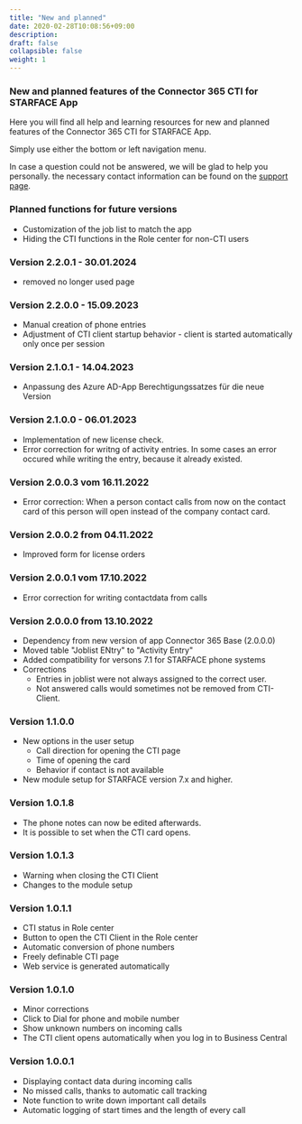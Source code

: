 ```yaml
---
title: "New and planned"
date: 2020-02-28T10:08:56+09:00
description: 
draft: false
collapsible: false
weight: 1
---
```

### New and planned features of the Connector 365 CTI for STARFACE App

Here you will find all help and learning resources for new and planned features of the Connector 365 CTI for STARFACE App.

Simply use either the bottom or left navigation menu.

In case a question could not be answered, we will be glad to help you personally. the necessary contact information can be found on the [support page](en-us/apps/help-and-support/).

### Planned functions for future versions
- Customization of the job list to match the app
- Hiding the CTI functions in the Role center for non-CTI users

### Version 2.2.0.1 - 30.01.2024
- removed no longer used page

### Version 2.2.0.0 - 15.09.2023
- Manual creation of phone entries
- Adjustment of CTI client startup behavior - client is started automatically only once per session

### Version 2.1.0.1 - 14.04.2023
- Anpassung des Azure AD-App Berechtigungssatzes für die neue Version

### Version 2.1.0.0 - 06.01.2023
- Implementation of new license check.
- Error correction for writng of activity entries.
  In some cases an error occured while writing the entry, because it already existed.

### Version 2.0.0.3 vom 16.11.2022
 - Error correction: When a person contact calls from now on the contact card of this person will open instead of the company contact card.

### Version 2.0.0.2 from 04.11.2022
 - Improved form for license orders

### Version 2.0.0.1 vom 17.10.2022
- Error correction for writing contactdata from calls

### Version 2.0.0.0 from 13.10.2022
- Dependency from new version of app Connector 365 Base (2.0.0.0)
- Moved table "Joblist ENtry" to "Activity Entry"
- Added compatibility for versons 7.1 for STARFACE phone systems
- Corrections
    - Entries in joblist were not always assigned to the correct user.
    - Not answered calls would sometimes not be removed from CTI-Client.

### Version 1.1.0.0
- New options in the user setup
  - Call direction for opening the CTI page
  - Time of opening the card
  - Behavior if contact is not available
- New module setup for STARFACE version 7.x and higher.

### Version 1.0.1.8
- The phone notes can now be edited afterwards.
- It is possible to set when the CTI card opens.

### Version 1.0.1.3
- Warning when closing the CTI Client
- Changes to the module setup

### Version 1.0.1.1
- CTI status in Role center
- Button to open the CTI Client in the Role center
- Automatic conversion of phone numbers
- Freely definable CTI page
- Web service is generated automatically

### Version 1.0.1.0
- Minor corrections
- Click to Dial for phone and mobile number
- Show unknown numbers on incoming calls
- The CTI client opens automatically when you log in to Business Central

### Version 1.0.0.1
- Displaying contact data during incoming calls
- No missed calls, thanks to automatic call tracking
- Note function to write down important call details
- Automatic logging of start times and the length of every call